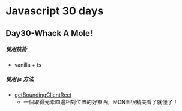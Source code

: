 # Javascript 30 days

## Day30-Whack A Mole!


##### 使用技術

- vanilla + ts

##### 使用 js 方法

- [getBoundingClientRect](https://developer.mozilla.org/en-US/docs/Web/API/Element/getBoundingClientRect)
  - 一個取得元素四邊相對位置的好東西，MDN圖很精美看了就懂了！
